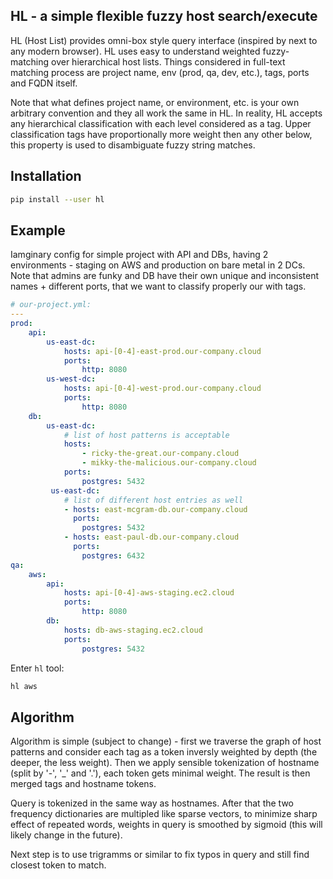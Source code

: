 ## HL - a simple flexible fuzzy host search/execute

HL (Host List) provides omni-box style query interface (inspired by next to any modern browser).
HL uses easy to understand weighted fuzzy-matching over hierarchical host lists. Things considered in full-text matching process are project name, env (prod, qa, dev, etc.), tags, ports and FQDN itself.

Note that what defines project name, or environment, etc. is your own arbitrary convention and they all work the same in HL.
In reality, HL accepts any hierarchical classification with each level considered as a tag. Upper classification tags have proportionally more weight then any other below, this property is used to disambiguate fuzzy string matches.

## Installation 

```sh
pip install --user hl
```

## Example

Iamginary config for simple project with API and DBs, having 2 environments - staging on AWS and production on bare metal in 2 DCs. Note that admins are funky and DB have their own unique and inconsistent names + different ports, that we want to classify properly our with tags.


```yml
# our-project.yml:
---
prod:
    api:
        us-east-dc:
            hosts: api-[0-4]-east-prod.our-company.cloud
            ports:
                http: 8080
        us-west-dc:
            hosts: api-[0-4]-west-prod.our-company.cloud
            ports:
                http: 8080
    db:
        us-east-dc:
            # list of host patterns is acceptable
            hosts:
                - ricky-the-great.our-company.cloud
                - mikky-the-malicious.our-company.cloud
            ports:
                postgres: 5432
         us-east-dc:
            # list of different host entries as well
            - hosts: east-mcgram-db.our-company.cloud
              ports:
                postgres: 5432
            - hosts: east-paul-db.our-company.cloud
              ports:
                postgres: 6432
qa:
    aws:
        api:
            hosts: api-[0-4]-aws-staging.ec2.cloud
            ports:
                http: 8080
        db:
            hosts: db-aws-staging.ec2.cloud
            ports:
                postgres: 5432

```

Enter `hl` tool:
```bash
hl aws

```

## Algorithm

Algorithm is simple (subject to change) - first we traverse the graph of host patterns and consider each tag as a token inversly weighted by depth (the deeper, the less weight). Then we apply sensible tokenization of hostname (split by '-', '_' and '.'), each token gets minimal weight. The result is then merged tags and hostname tokens.

Query is tokenized in the same way as hostnames. After that the two frequency dictionaries are multipled like sparse vectors, to minimize sharp effect of repeated words, weights in query is smoothed by sigmoid (this will likely change in the future).

Next step is to use trigramms or similar to fix typos in query and still find closest token to match.

